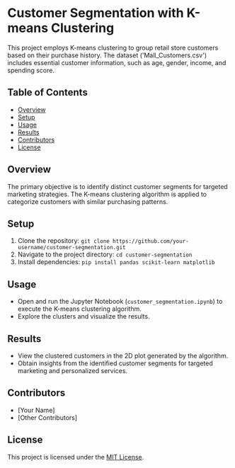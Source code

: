 # Customer Segmentation with K-means Clustering

This project employs K-means clustering to group retail store customers based on their purchase history. The dataset ('Mall_Customers.csv') includes essential customer information, such as age, gender, income, and spending score.

## Table of Contents
- [Overview](#overview)
- [Setup](#setup)
- [Usage](#usage)
- [Results](#results)
- [Contributors](#contributors)
- [License](#license)

## Overview
The primary objective is to identify distinct customer segments for targeted marketing strategies. The K-means clustering algorithm is applied to categorize customers with similar purchasing patterns.

## Setup
1. Clone the repository: `git clone https://github.com/your-username/customer-segmentation.git`
2. Navigate to the project directory: `cd customer-segmentation`
3. Install dependencies: `pip install pandas scikit-learn matplotlib`

## Usage
- Open and run the Jupyter Notebook (`customer_segmentation.ipynb`) to execute the K-means clustering algorithm.
- Explore the clusters and visualize the results.

## Results
- View the clustered customers in the 2D plot generated by the algorithm.
- Obtain insights from the identified customer segments for targeted marketing and personalized services.

## Contributors
- [Your Name]
- [Other Contributors]

## License
This project is licensed under the [MIT License](LICENSE).
